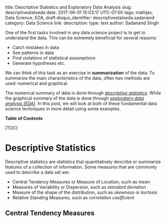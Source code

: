 title: Descriptive Statistics and Exploratory Data Analysis
slug: descriptivestatseda
date: 2017-06-01 15:03:17 UTC-07:00
tags: mathjax, Data Science, EDA, draft
disqus_identifier: descriptivestatseda.sadanand
category: Data Science
link:
description:
type: text
author: Sadanand Singh

One of the first tasks involved in any data science project is to get to
understand the data. This can be extremely beneficial for several
reasons:

-   Catch mistakes in data
-   See patterns in data
-   Find violations of statistical assumptions
-   Generate hypotheses etc.

We can think of this task as an exercise in **summarization** of the
data. To summarize the main characteristics of the data, often two
methods are used: numerical and graphical.

The numerical summary of data is done through [*descriptive
statistics*](https://en.wikipedia.org/wiki/Descriptive_statistics). While the graphical summary of the data is done through
[*exploratory data analysis (EDA)*](https://en.wikipedia.org/wiki/Exploratory_data_analysis). In this post, we will look at both
of these fundamental data science techniques in more detail using some
examples.

**Table of Contents**

[TOC]

Descriptive Statistics
======================

Descriptive statistics are statistics that quantitatively describe or
summarize features of a collection of information. Some measures that
are commonly used to describe a data set are:

-  Central Tendency Measures or Measure of Location, such as *mean*
-  Measures of Variability or Dispersion, such as *standard deviation*
-  Measure of the shape of the distribution, such as *skewness* or
   *kurtosis*
-  Relative Standing Measures, such as *correlation coefficient*

Central Tendency Measures
-------------------------




